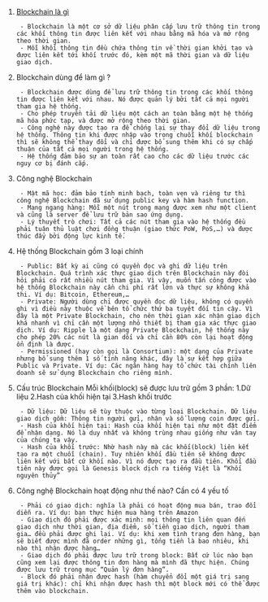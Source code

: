 1. [Blockchain là gì ](https://github.com/NguyenHaDoanh/se07-24.1/blob/main/Definition/Blockchain)
        
        - Blockchain là một cơ sở dữ liệu phân cấp lưu trữ thông tin trong các khối thông tin được liên kết với nhau bằng mã hóa và mở rộng theo thời gian. 
        - Mỗi khối thông tin đều chứa thông tin về thời gian khởi tạo và được liên kết tới khối trước đó, kèm một mã thời gian và dữ liệu giao dịch.
        
2. Blockchain dùng để làm gì ?

        - Blockchain được dùng để lưu trữ thông tin trong các khối thông tin được liên kết với nhau. Nó được quản lý bởi tất cả mọi người tham gia hệ thống.
        - Cho phép truyền tải dữ liệu một cách an toàn bằng một hệ thống mã hóa phức tạp, và được mở rộng theo thời gian.
        - Công nghệ này được tạo ra để chống lại sự thay đổi dữ liệu trong hệ thống. Thông tin khi được nhập vào trong chuỗi khối blockchain thì sẽ không thể thay đổi và chỉ được bổ sung thêm khi có sự chấp thuận của tất cả mọi người trong hệ thống.
        - Hệ thống đảm bảo sự an toàn rất cao cho các dữ liệu trước các nguy cơ bị đánh cắp.

3. Công nghệ Blockchain

        - Mật mã học: đảm bảo tính minh bạch, toàn vẹn và riêng tư thì công nghệ Blockchain đã sử dụng public key và hàm hash function.
        - Mạng ngang hàng: Mỗi một nút trong mạng được xem như một client và cũng là server để lưu trữ bản sao ứng dụng.
        - Lý thuyết trò chơi: Tất cả các nút tham gia vào hệ thống đều phải tuân thủ luật chơi đồng thuận (giao thức PoW, PoS,…) và được thúc đẩy bởi động lực kinh tế.

4. Hệ thống Blockchain gồm 3 loại chính

        - Public: Bất kỳ ai cũng có quyền đọc và ghi dữ liệu trên Blockchain. Quá trình xác thực giao dịch trên Blockchain này đòi hỏi phải có rất nhiều nút tham gia. Vì vậy, muốn tấn công được vào hệ thống Blockchain này cần chi phí rất lớn và thực sự không khả thi. Ví dụ: Bitcoin, Ethereum,… 
        - Private: Người dùng chỉ được quyền đọc dữ liệu, không có quyền ghi vì điều này thuộc về bên tổ chức thứ ba tuyệt đối tin cậy. Vì đây là một Private Blockchain, cho nên thời gian xác nhận giao dịch khá nhanh vì chỉ cần một lượng nhỏ thiết bị tham gia xác thực giao dịch. Ví dụ: Ripple là một dạng Private Blockchain, hệ thống này cho phép 20% các nút là gian dối và chỉ cần 80% còn lại hoạt động ổn định là được.
        - Permissioned (hay còn gọi là Consortium): một dạng của Private nhưng bổ sung thêm 1 số tính năng khác, đây là sự kết hợp giữa Public và Private. Ví dụ: Các ngân hàng hay tổ chức tài chính liên doanh sẽ sử dụng Blockchain cho riêng mình.

5. Cấu trúc Blockchain
        Mỗi khối(block) sẽ được lưu trữ gồm 3 phần: 1.Dữ liệu 2.Hash của khối hiện tại 3.Hash khối trước
        
        - Dữ liệu: Dữ liệu sẽ tùy thuộc vào từng loại Blockchain. Dữ liệu giao dịch gồm: Thông tin người gửi, nhận và số lượng coin được gửi.
        - Hash của khối hiện tại: Hash của khối hiện tại như một đặt điểm để nhận dạng. Nó là duy nhất và không trùng nhau giống như vân tay của chúng ta vậy.
        - Hash của khối trước: Nhờ hash này mà các khối(block) liên kết tạo ra một chuỗi (chain). Tuy nhiên khối đầu tiên sẽ không được liên kết với bất cứ khối nào. Vì nó được tạo ra đầu tiên. Khối đầu tiên này được gọi là Genesis block dịch ra tiếng Việt là “Khối nguyên thủy”

6. Công nghệ Blockchain hoạt động như thế nào? Cần có 4 yếu tố
     
        - Phải có giao dịch: nghĩa là phải có hoạt động mua bán, trao đổi diễn ra. Ví dụ: bạn thực hiện mua hàng trên Amazon
        - Giao dịch đó phải được xác minh: mọi thông tin liên quan đến giao dịch như thời gian, địa điểm, số tiền giao dịch, người tham gia… đều phải được ghi lại. Ví dụ: khi xem tình trạng đơn hàng, bạn sẽ biết được mình đã order những gì, tổng tiền là bao nhiêu, khi nào thì nhận được hàng…
        - Giao dịch đó phải được lưu trữ trong block: Bất cứ lúc nào bạn cũng xem lại được thông tin đơn hàng mà mình đã thực hiện. Chúng được lưu trữ trong mục “Quản lý đơn hàng”.
        - Block đó phải nhận được hash (hàm chuyển đổi một giá trị sang giá trị khác): chỉ khi nhận được hash thì một block mới có thể được thêm vào blockchain. 
